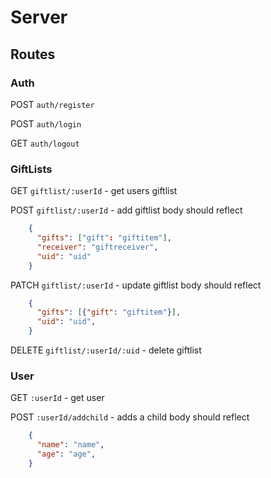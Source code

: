 # Server

## Routes

### Auth

POST `auth/register`

POST `auth/login`

GET `auth/logout`

### GiftLists

GET `giftlist/:userId` - get users giftlist

POST `giftlist/:userId` - add giftlist
body should reflect

```JSON
    {
      "gifts": ["gift": "giftitem"],
      "receiver": "giftreceiver",
      "uid": "uid"
    }
```

PATCH `giftlist/:userId` - update giftlist
body should reflect

```JSON
    {
      "gifts": [{"gift": "giftitem"}],
      "uid": "uid",
    }
```

DELETE `giftlist/:userId/:uid` - delete giftlist

### User

GET `:userId` - get user

POST `:userId/addchild` - adds a child
body should reflect

```JSON
    {
      "name": "name",
      "age": "age",
    }
```
